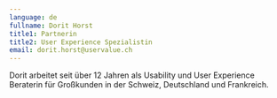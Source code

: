 ```yaml
---
language: de
fullname: Dorit Horst
title1: Partnerin
title2: User Experience Spezialistin
email: dorit.horst@uservalue.ch
---
```

Dorit arbeitet seit über 12 Jahren als Usability und User Experience Beraterin für Großkunden in der Schweiz, Deutschland und Frankreich.